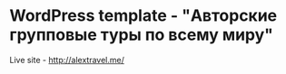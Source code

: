 WordPress template - "Авторские групповые туры по всему миру"
===
Live site - http://alextravel.me/
